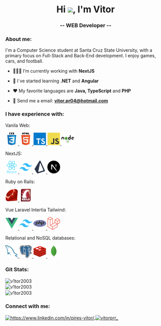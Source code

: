 <h1 align="center">Hi <img src="https://raw.githubusercontent.com/kaueMarques/kaueMarques/master/hi.gif" height="30px">, I'm Vitor</h1>
<h3 align="center">-- WEB Developer --</h3>

<h3 align="left">About me:</h3>

I'm a Computer Science student at Santa Cruz State University, with a primary focus on Full-Stack and Back-End development. I enjoy games, cars, and football.

- 👨🏻‍💻 I’m currently working with **NextJS** 
  
- 🧠 I´ve started learning **.NET** and **Angular**

- ❤️ My favorite languages are **Java, TypeScript** and **PHP** 

- 📧 Send me a email: **vitor.pr04@hotmail.com**


<h3 align="left">I have experience with:</h3>
<div align="left">  
  <p>Vanila Web:</p> 
  <a href="https://www.w3schools.com/css/" target="_blank" rel="noreferrer"> 
    <img src="https://raw.githubusercontent.com/devicons/devicon/master/icons/css3/css3-original-wordmark.svg" alt="css3" width="40" height="40"/> 
  </a> 
  <a href="https://www.w3.org/html/" target="_blank" rel="noreferrer"> 
    <img src="https://raw.githubusercontent.com/devicons/devicon/master/icons/html5/html5-original-wordmark.svg" alt="html5" width="40" height="40"/> 
  </a>
  <a href="https://www.typescriptlang.org/" target="_blank" rel="noreferrer">
    <img src="https://raw.githubusercontent.com/devicons/devicon/master/icons/typescript/typescript-original.svg" alt="typescript" width="40" height="40"/> 
  </a>  
  <a href="https://developer.mozilla.org/en-US/docs/Web/JavaScript" target="_blank" rel="noreferrer"> 
    <img src="https://raw.githubusercontent.com/devicons/devicon/master/icons/javascript/javascript-original.svg" alt="javascript" width="40" height="40"/> 
  </a> 
  <a href="https://nodejs.org" target="_blank" rel="noreferrer"> 
    <img src="https://raw.githubusercontent.com/devicons/devicon/master/icons/nodejs/nodejs-original-wordmark.svg" alt="nodejs" width="40" height="40"/> 
  </a>
  <p>NextJS:</p> 
  <a href="https://reactjs.org/" target="_blank" rel="noreferrer">
    <img src="https://raw.githubusercontent.com/devicons/devicon/master/icons/react/react-original-wordmark.svg" alt="react" width="40" height="40"/> 
  </a>
  <a href="https://tailwindcss.com" target="_blank" rel="noreferrer"> 
    <img src="https://raw.githubusercontent.com/devicons/devicon/master/icons/tailwindcss/tailwindcss-original.svg" alt="tailwindcss" width="40" height="40"/>
  </a>
  <a href="https://prisma.io" target="_blank" rel="noreferrer"> 
    <img src="https://raw.githubusercontent.com/devicons/devicon/master/icons/prisma/prisma-original.svg" alt="prismaio" width="40" height="40"/>
  </a>
  <a href="https://nextjs.org" target="_blank" rel="noreferrer"> 
    <img src="https://raw.githubusercontent.com/devicons/devicon/master/icons/nextjs/nextjs-original.svg" alt="nextjs" width="40" height="40"/>
  </a>
  
  <p>Ruby on Rails:</p>
  <a href="https://www.ruby-lang.org/en/" target="_blank" rel="noreferrer">
    <img src="https://raw.githubusercontent.com/devicons/devicon/master/icons/ruby/ruby-original.svg" alt="ruby" width="40" height="40"/> 
  </a>
  <a href="https://rubyonrails.org" target="_blank" rel="noreferrer"> 
    <img src="https://raw.githubusercontent.com/devicons/devicon/master/icons/rails/rails-original-wordmark.svg" alt="rails" width="40" height="40"/> 
  </a>
  <p>Vue Laravel Intertia Tailwind:</p>
  <a href="https://vuejs.org" target="_blank" rel="noreferrer"> 
    <img src="https://raw.githubusercontent.com/devicons/devicon/master/icons/vuejs/vuejs-original.svg" alt="vuejs" width="40" height="40"/> 
  </a> 
  <a href="https://tailwindcss.com" target="_blank" rel="noreferrer"> 
    <img src="https://raw.githubusercontent.com/devicons/devicon/master/icons/tailwindcss/tailwindcss-original.svg" alt="tailwindcss" width="40" height="40"/>
  </a>
  <a href="https://php.net" target="_blank" rel="noreferrer"> 
    <img src="https://raw.githubusercontent.com/devicons/devicon/master/icons/php/php-original.svg" alt="php" width="40" height="40"/> 
  </a>
  <a href="https://laravel.com" target="_blank" rel="noreferrer"> 
    <img src="https://raw.githubusercontent.com/devicons/devicon/master/icons/laravel/laravel-original.svg" alt="laravel" width="40" height="40"/> 
  </a> 
  <p>Relational and NoSQL databases:</p>
  <a href="https://www.mysql.com" target="_blank" rel="noreferrer">
    <img src="https://raw.githubusercontent.com/devicons/devicon/master/icons/mysql/mysql-original.svg" alt="mysql" width="40" height="40"/> 
  </a>
  <a href="https://www.postgresql.com" target="_blank" rel="noreferrer">
    <img src="https://raw.githubusercontent.com/devicons/devicon/master/icons/postgresql/postgresql-original.svg" alt="postgresql" width="40" height="40"/> 
  </a>
  <a href="https://redis.io" target="_blank" rel="noreferrer">
    <img src="https://raw.githubusercontent.com/devicons/devicon/master/icons/redis/redis-original.svg" alt="redisio" width="40" height="40"/> 
  </a>
  <a href="https://www.mongodb.com" target="_blank" rel="noreferrer">
    <img src="https://raw.githubusercontent.com/devicons/devicon/master/icons/mongodb/mongodb-original.svg" alt="mongodb" width="40" height="40"/> 
  </a>
</div>

<h3 align="left">Git Stats:</h3>
<div>
  <img align="center" src="https://github-readme-streak-stats.herokuapp.com/?user=v1tor2003&theme=dark" alt="v1tor2003" />
</div>
<div>
  <img align="center" src="https://github-readme-stats.vercel.app/api/top-langs?username=v1tor2003&show_icons=true&locale=en&layout=compact&theme=dark" alt="v1tor2003" />
</div>
<div>
  <img align="center" src="https://github-readme-stats.vercel.app/api?username=v1tor2003&show_icons=true&locale=en&theme=dark" alt="v1tor2003" />
</div>


<h3 align="left">Connect with me:</h3>
<div align="left">
<a href="https://linkedin.com/in/https://www.linkedin.com/in/pires-vitor/" target="blank">
<img align="center" src="https://raw.githubusercontent.com/rahuldkjain/github-profile-readme-generator/master/src/images/icons/Social/linked-in-alt.svg" alt="https://www.linkedin.com/in/pires-vitor/" height="20" width="30" />
</a>
<a href="https://instagram.com/vitorprr_" target="blank">
<img align="center" src="https://raw.githubusercontent.com/rahuldkjain/github-profile-readme-generator/master/src/images/icons/Social/instagram.svg" alt="vitorprr_" height="20" width="30" /></a>
</div>
